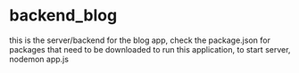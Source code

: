 # backend_blog
this is the server/backend for the blog app, check the package.json for packages that need to be downloaded to run this application, to start server, nodemon app.js

